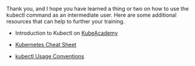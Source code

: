 Thank you, and I hope you have learned a thing or two on how to use the kubectl command as an intermediate user. Here are some additional resources that can help to further your training.

- Introduction to Kubectl on [KubeAcademy](https://kube.academy/lessons/introduction-to-kubectl)
- [Kubernetes Cheat Sheet](https://kubernetes.io/docs/reference/kubectl/cheatsheet/)

- [kubectl Usage Conventions](https://kubernetes.io/docs/reference/kubectl/conventions/#generators)
